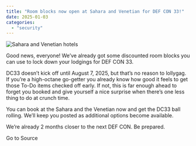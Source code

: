 ```yaml
---
title: "Room blocks now open at Sahara and Venetian for DEF CON 33!"
date: 2025-01-03
categories: 
  - "security"
---
```


![Sahara and Venetian hotels](https://defcon.org/images/defcon-33/post-images/hotels.webp)  

Good news, everyone! We’ve already got some discounted room blocks you can use to lock down your lodgings for DEF CON 33. 
  

DC33 doesn’t kick off until August 7, 2025, but that’s no reason to lollygag. If you’re a high-octane go-getter you already know how good it feels to get those To-Do items checked off early. If not, this is far enough ahead to forget you booked and give yourself a nice surprise when there’s one less thing to do at crunch time.  
  

You can book at the Sahara and the Venetian now and get the DC33 ball rolling. We’ll keep you posted as additional options become available.  
  

We’re already 2 months closer to the next DEF CON. Be prepared.

Go to Source
